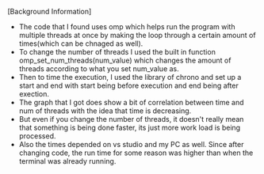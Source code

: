 [Background Information]
- The code that I found uses omp which helps run the program with multiple threads at once by making the loop through a certain amount of times(which can be chnaged as well).
- To change the number of threads I used the built in function omp_set_num_threads(num_value) which changes the amount of threads according to what you set num_value as.
- Then to time the execution, I used the library of chrono and set up a start and end with start being before execution and end being after exection.
- The graph that I got does show a bit of correlation between time and num of threads with the idea that time is decreasing.
- But even if you change the number of threads, it doesn't really mean that something is being done faster, its just more work load is being processed.
- Also the times depended on vs studio and my PC as well. Since after changing code, the run time for some reason was higher than when the terminal was already running. 
